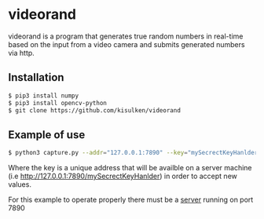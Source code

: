 # videorand

videorand is a program that generates true random numbers in real-time
based on the input from a video camera and submits generated numbers via http.
## Installation
```bash
$ pip3 install numpy
$ pip3 install opencv-python
$ git clone https://github.com/kisulken/videorand
```
## Example of use
```bash
$ python3 capture.py --addr="127.0.0.1:7890" --key="mySecrectKeyHanlder"
```

Where the key is a unique address that will be availble on a server machine (i.e http://127.0.0.1:7890/mySecrectKeyHanlder)
in order to accept new values.

For this example to operate properly there must be a [server](https://github.com/kisulken/truerandom-mirror) running on port 7890
